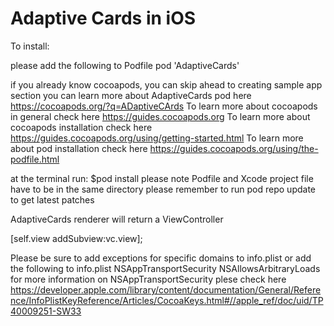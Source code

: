 # Adaptive Cards in iOS

To install:

please add the following to Podfile
pod 'AdaptiveCards'

if you already know cocoapods, you can skip ahead to creating sample app section
you can learn more about AdaptiveCards pod  here https://cocoapods.org/?q=ADaptiveCArds
To learn more about cocoapods in general check here https://guides.cocoapods.org
To learn more about cocoapods installation check here https://guides.cocoapods.org/using/getting-started.html
To learn more about pod installation check here https://guides.cocoapods.org/using/the-podfile.html

at the terminal run:
$pod install
please note Podfile and Xcode project file have to be in the same directory
please remember to run pod repo update to get latest patches 


AdaptiveCards renderer will return a ViewController

[self.view addSubview:vc.view];

Please be sure to add exceptions for specific domains to info.plist or add the following to info.plist 
<key>NSAppTransportSecurity</key>
    <dict>
     <key>NSAllowsArbitraryLoads</key>
     <true/>
    </dict>
for more information on NSAppTransportSecurity plese check here https://developer.apple.com/library/content/documentation/General/Reference/InfoPlistKeyReference/Articles/CocoaKeys.html#//apple_ref/doc/uid/TP40009251-SW33

